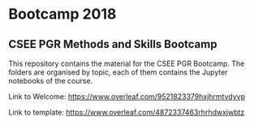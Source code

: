 # Bootcamp 2018
## CSEE PGR Methods and Skills Bootcamp

This repository contains the material for the CSEE PGR Bootcamp. The folders are organised by topic, each of them contains the Jupyter notebooks of the course.


Link to Welcome: https://www.overleaf.com/9521823379hxjhrmtvdyvp

Link to template: https://www.overleaf.com/4872337463rhrhdwxjwbtz
